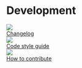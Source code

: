 <h1>Development</h1>

<div class="test-chooser__cyoa-menu">
  <a href="https://github.com/timescale/timescaledb/blob/master/CHANGELOG.md">
    <div class="cyoa-button">
      <img src="/assets/images/development-1-changelog.png" class="cyoa-icon">
      <div class="test-chooser__cyoa-menu-label">Changelog</div>
    </div>
  </a>
  <a href="https://github.com/timescale/timescaledb/blob/master/docs/StyleGuide.md">
    <div class="cyoa-button">
      <img src="/assets/images/development-2-styleguide.png" class="cyoa-icon">
      <div class="test-chooser__cyoa-menu-label">Code style guide</div>
    </div>
  </a>
  <a href="https://github.com/timescale/timescaledb/blob/master/CONTRIBUTING.md">
    <div class="cyoa-button">
      <img src="/assets/images/development-3-contribute.png" class="cyoa-icon">
      <div class="test-chooser__cyoa-menu-label">How to contribute</div>
    </div>
  </a>
</div>
